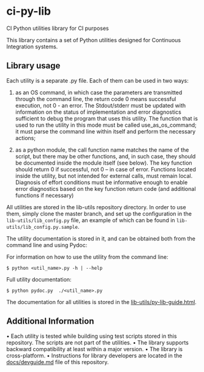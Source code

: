 # ci-py-lib

CI Python utilities library for CI purposes

This library contains a set of Python utilities designed for Continuous Integration systems.

## Library usage

Each utility is a separate .py file. Each of them can be used in two ways:

1. as an OS command, in which case the parameters are transmitted through the command line, the return code 0 means successful execution, not 0 - an error. The Stdout/stderr must be updated with information on the status of implementation and error diagnostics sufficient to debug the program that uses this utility. The function that is used to run the utility in this mode must be called use_as_os_command; it must parse the command line within itself and perform the necessary actions;

2. as a python module, the call function name matches the name of the script, but there may be other functions, and, in such case, they should be documented inside the module itself (see below). The key function should return 0 if successful, not 0 – in case of error. Functions located inside the utility, but not intended for external calls, must remain local. Diagnosis of effort conditions must be informative enough to enable error diagnostics based on the key function return code (and additional functions if necessary)

All utilities are stored in the lib-utils repository directory. In order to use them, simply clone the master branch, and set up the configuration in the `lib-utils/lib_config.py` file, an example of which can be found in `lib-utils/lib_config.py.sample`.

The utility documentation is stored in it, and can be obtained both from the command line and using Pydoc:

For information on how to use the utility from the command line:
```console
$ python <util_name>.py -h | --help
```

Full utility documentation:
```
$ python pydoc.py  ./<util_name>.py
```

The documentation for all utilities is stored in the [lib-utils/py-lib-guide.html](lib-utils/py-lib-guide.html).

## Additional Information

• Each utility is tested while building using test scripts stored in this repository. The scripts are not part of the utilities.
• The library supports backward compatibility at least within a major version.
• The library is cross-platform.
• Instructions for library developers are located in the [docs/devguide.md](docs/devguide.md) file of this repository.

